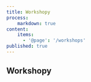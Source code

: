 ```yaml
---
title: Workshopy
process:
    markdown: true
content:
    items:
      - '@page': '/workshops'
published: true
---
```

## Workshopy
